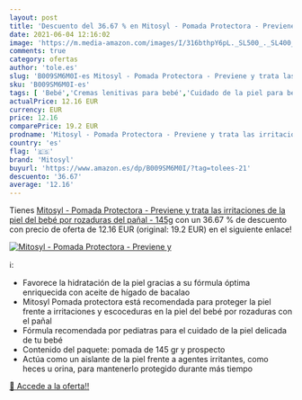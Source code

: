 ```yaml
---
layout: post
title: 'Descuento del 36.67 % en Mitosyl - Pomada Protectora - Previene y'
date: 2021-06-04 12:16:02
image: 'https://m.media-amazon.com/images/I/316bthpY6pL._SL500_._SL400_.jpg'
comments: true
category: ofertas
author: 'tole.es'
slug: 'B009SM6M0I-es Mitosyl - Pomada Protectora - Previene y trata las...'
sku: 'B009SM6M0I-es'
tags: [ 'Bebé','Cremas lenitivas para bebé','Cuidado de la piel para bebé','Higiene y cuidado','bebé','mitosyl','pañal', ]
actualPrice: 12.16 EUR
currency: EUR
price: 12.16
comparePrice: 19.2 EUR
prodname: 'Mitosyl - Pomada Protectora - Previene y trata las irritaciones de la piel del bebé por rozaduras del pañal - 145g'
country: 'es'
flag: '🇪🇸'
brand: 'Mitosyl'
buyurl: 'https://www.amazon.es/dp/B009SM6M0I/?tag=tolees-21'
descuento: '36.67'
average: '12.16'
---
```


Tienes [Mitosyl - Pomada Protectora - Previene y trata las irritaciones de la piel del bebé por rozaduras del pañal - 145g](https://www.amazon.es/dp/B009SM6M0I/?tag=tolees-21) con un 36.67 % de descuento con precio de oferta de 12.16 EUR (original: 19.2 EUR) en el siguiente enlace!

[![Mitosyl - Pomada Protectora - Previene y](https://m.media-amazon.com/images/I/316bthpY6pL._SL500_._SL400_.jpg)](https://www.amazon.es/dp/B009SM6M0I/?tag=tolees-21)

ℹ️:

- Favorece la hidratación de la piel gracias a su fórmula óptima enriquecida con aceite de hígado de bacalao
- Mitosyl Pomada protectora está recomendada para proteger la piel frente a irritaciones y escoceduras en la piel del bebé por rozaduras con el pañal
- Fórmula recomendada por pediatras para el cuidado de la piel delicada de tu bebé
- Contenido del paquete: pomada de 145 gr y prospecto
- Actúa como un aislante de la piel frente a agentes irritantes, como heces u orina, para mantenerlo protegido durante más tiempo

[🛒 Accede a la oferta!!](https://www.amazon.es/dp/B009SM6M0I/?tag=tolees-21)

